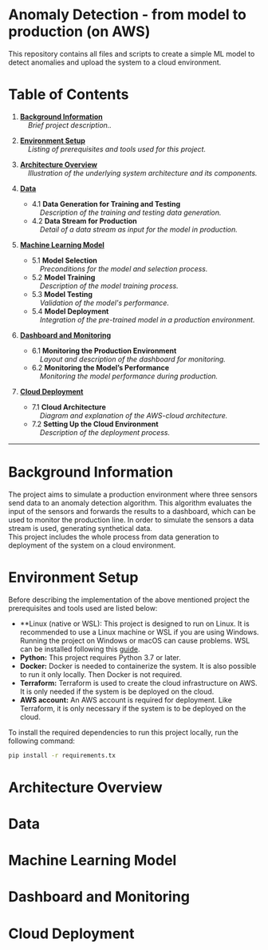 # Anomaly Detection - from model to production (on AWS)

This repository contains all files and scripts to create a simple ML model to detect anomalies and upload the system to a cloud environment.

# **Table of Contents**

1. [**Background Information**](#background-information)  
&nbsp;&nbsp;&nbsp;&nbsp;*Brief project description..*  

2. [**Environment Setup**](#environment-setup)  
&nbsp;&nbsp;&nbsp;&nbsp;*Listing of prerequisites and tools used for this project.*  

3. [**Architecture Overview**](#architecture-overview)  
&nbsp;&nbsp;&nbsp;&nbsp;*Illustration of the underlying system architecture and its components.*

4. [**Data**](#data)  
   - 4.1 **Data Generation for Training and Testing**  
     &nbsp;&nbsp;&nbsp;&nbsp;*Description of the training and testing data generation.*  
   - 4.2 **Data Stream for Production**  
     &nbsp;&nbsp;&nbsp;&nbsp;*Detail of a data stream as input for the model in production.*

5. [**Machine Learning Model**](#machine-learning-model)  
   - 5.1 **Model Selection**  
     &nbsp;&nbsp;&nbsp;&nbsp;*Preconditions for the model and selection process.*  
   - 5.2 **Model Training**  
     &nbsp;&nbsp;&nbsp;&nbsp;*Description of the model training process.*  
   - 5.3 **Model Testing**  
     &nbsp;&nbsp;&nbsp;&nbsp;*Validation of the model's performance.*  
   - 5.4 **Model Deployment**  
     &nbsp;&nbsp;&nbsp;&nbsp;*Integration of the pre-trained model in a production environment.*

6. [**Dashboard and Monitoring**](#dashboard-and-monitoring)  
   - 6.1 **Monitoring the Production Environment**  
     &nbsp;&nbsp;&nbsp;&nbsp;*Layout and description of the dashboard for monitoring.*  
   - 6.2 **Monitoring the Model’s Performance**  
     &nbsp;&nbsp;&nbsp;&nbsp;*Monitoring the model performance during production.*

7. [**Cloud Deployment**](#cloud-deployment)  
   - 7.1 **Cloud Architecture**  
     &nbsp;&nbsp;&nbsp;&nbsp;*Diagram and explanation of the AWS-cloud architecture.*  
   - 7.2 **Setting Up the Cloud Environment**  
     &nbsp;&nbsp;&nbsp;&nbsp;*Description of the deployment process.*

---

# **Background Information**
The project aims to simulate a production environment where three sensors send data to an anomaly detection algorithm. This algorithm evaluates the input of the sensors and forwards the results to a dashboard, which can be used to monitor the production line. In order to simulate the sensors a data stream is used, generating synthetical data.  
This project includes the whole process from data generation to deployment of the system on a cloud environment.  

# **Environment Setup**
Before describing the implementation of the above mentioned project the prerequisites and tools used are listed below:
- **Linux (native or WSL): This project is designed to run on Linux. It is recommended to use a Linux machine or WSL if you are using Windows. Running the project on Windows or macOS can cause problems. WSL can be installed following this [guide](https://learn.microsoft.com/de-de/windows/wsl/install).
- **Python:** This project requires Python 3.7 or later.
- **Docker:** Docker is needed to containerize the system. It is also possible to run it only locally. Then Docker is not required.
- **Terraform:** Terraform is used to create the cloud infrastructure on AWS. It is only needed if the system is be deployed on the cloud.
- **AWS account:** An AWS account is required for deployment. Like Terraform, it is only necessary if the system is to be deployed on the cloud.

To install the required dependencies to run this project locally, run the following command:
```bash
pip install -r requirements.tx
```

# Architecture Overview



# Data


# Machine Learning Model

# Dashboard and Monitoring

# Cloud Deployment
